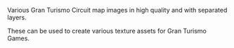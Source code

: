 Various Gran Turismo Circuit map images in high quality and with separated layers.

These can be used to create various texture assets for Gran Turismo Games.
